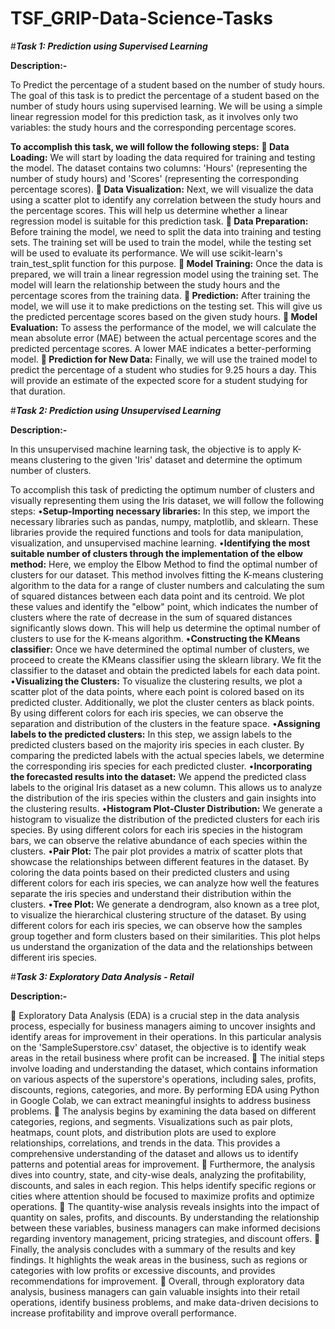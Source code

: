 # TSF_GRIP-Data-Science-Tasks

#*****Task 1: Prediction using Supervised Learning*****

**Description:-**

To Predict the percentage of a student based on the number of study hours.
The goal of this task is to predict the percentage of a student based on the number of study hours using supervised learning. We will be using a simple linear regression model for this prediction task, as it involves only two variables: the study hours and the corresponding percentage scores.

**To accomplish this task, we will follow the following steps:**
**	Data Loading:** We will start by loading the data required for training and testing the model. The dataset contains two columns: 'Hours' (representing the number of study hours) and 'Scores' (representing the corresponding percentage scores).
**	Data Visualization:** Next, we will visualize the data using a scatter plot to identify any correlation between the study hours and the percentage scores. This will help us determine whether a linear regression model is suitable for this prediction task.
**	Data Preparation:** Before training the model, we need to split the data into training and testing sets. The training set will be used to train the model, while the testing set will be used to evaluate its performance. We will use scikit-learn's train_test_split function for this purpose.
**	Model Training:** Once the data is prepared, we will train a linear regression model using the training set. The model will learn the relationship between the study hours and the percentage scores from the training data.
**	Prediction:** After training the model, we will use it to make predictions on the testing set. This will give us the predicted percentage scores based on the given study hours.
**	Model Evaluation:** To assess the performance of the model, we will calculate the mean absolute error (MAE) between the actual percentage scores and the predicted percentage scores. A lower MAE indicates a better-performing model.
**	Prediction for New Data:** Finally, we will use the trained model to predict the percentage of a student who studies for 9.25 hours a day. This will provide an estimate of the expected score for a student studying for that duration.

#*****Task 2: Prediction using Unsupervised Learning*****

**Description:-**

In this unsupervised machine learning task, the objective is to apply K-means clustering to the given 'Iris' dataset and determine the optimum number of clusters.

To accomplish this task of predicting the optimum number of clusters and visually representing them using the Iris dataset, we will follow the following steps:
•**Setup-Importing necessary libraries:** In this step, we import the necessary libraries such as pandas, numpy, matplotlib, and sklearn. These libraries provide the required functions and tools for data manipulation, visualization, and unsupervised machine learning.
•**Identifying the most suitable number of clusters through the implementation of the elbow method:** Here, we employ the Elbow Method to find the optimal number of clusters for our dataset. This method involves fitting the K-means clustering algorithm to the data for a range of cluster numbers and calculating the sum of squared distances between each data point and its centroid. We plot these values and identify the "elbow" point, which indicates the number of clusters where the rate of decrease in the sum of squared distances significantly slows down. This will help us determine the optimal number of clusters to use for the K-means algorithm.
•**Constructing the KMeans classifier:** Once we have determined the optimal number of clusters, we proceed to create the KMeans classifier using the sklearn library. We fit the classifier to the dataset and obtain the predicted labels for each data point.
•**Visualizing the Clusters:** To visualize the clustering results, we plot a scatter plot of the data points, where each point is colored based on its predicted cluster. Additionally, we plot the cluster centers as black points. By using different colors for each iris species, we can observe the separation and distribution of the clusters in the feature space.
•**Assigning labels to the predicted clusters:** In this step, we assign labels to the predicted clusters based on the majority iris species in each cluster. By comparing the predicted labels with the actual species labels, we determine the corresponding iris species for each predicted cluster.
•**Incorporating the forecasted results into the dataset:** We append the predicted class labels to the original Iris dataset as a new column. This allows us to analyze the distribution of the iris species within the clusters and gain insights into the clustering results.
•**Histogram Plot-Cluster Distribution:** We generate a histogram to visualize the distribution of the predicted clusters for each iris species. By using different colors for each iris species in the histogram bars, we can observe the relative abundance of each species within the clusters.
•**Pair Plot:** The pair plot provides a matrix of scatter plots that showcase the relationships between different features in the dataset. By coloring the data points based on their predicted clusters and using different colors for each iris species, we can analyze how well the features separate the iris species and understand their distribution within the clusters.
•**Tree Plot:** We generate a dendrogram, also known as a tree plot, to visualize the hierarchical clustering structure of the dataset. By using different colors for each iris species, we can observe how the samples group together and form clusters based on their similarities. This plot helps us understand the organization of the data and the relationships between different iris species.

#*****Task 3: Exploratory Data Analysis - Retail*****

**Description:-**

	Exploratory Data Analysis (EDA) is a crucial step in the data analysis process, especially for business managers aiming to uncover insights and identify areas for improvement in their operations. In this particular analysis on the 'SampleSuperstore.csv' dataset, the objective is to identify weak areas in the retail business where profit can be increased.
	The initial steps involve loading and understanding the dataset, which contains information on various aspects of the superstore's operations, including sales, profits, discounts, regions, categories, and more. By performing EDA using Python in Google Colab, we can extract meaningful insights to address business problems.
	The analysis begins by examining the data based on different categories, regions, and segments. Visualizations such as pair plots, heatmaps, count plots, and distribution plots are used to explore relationships, correlations, and trends in the data. This provides a comprehensive understanding of the dataset and allows us to identify patterns and potential areas for improvement.
	Furthermore, the analysis dives into country, state, and city-wise deals, analyzing the profitability, discounts, and sales in each region. This helps identify specific regions or cities where attention should be focused to maximize profits and optimize operations.
	The quantity-wise analysis reveals insights into the impact of quantity on sales, profits, and discounts. By understanding the relationship between these variables, business managers can make informed decisions regarding inventory management, pricing strategies, and discount offers.
	Finally, the analysis concludes with a summary of the results and key findings. It highlights the weak areas in the business, such as regions or categories with low profits or excessive discounts, and provides recommendations for improvement.
	Overall, through exploratory data analysis, business managers can gain valuable insights into their retail operations, identify business problems, and make data-driven decisions to increase profitability and improve overall performance.
